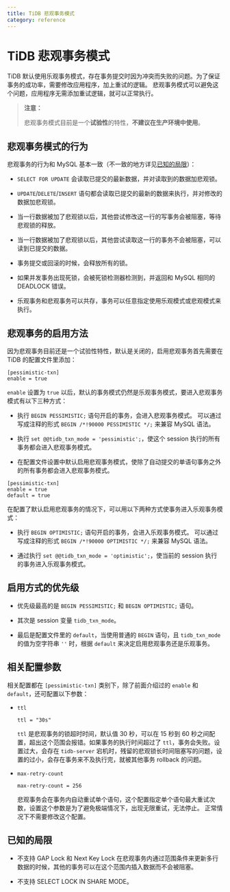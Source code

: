 ```yaml
---
title: TiDB 悲观事务模式
category: reference
---
```


# TiDB 悲观事务模式

TiDB 默认使用乐观事务模式，存在事务提交时因为冲突而失败的问题。为了保证事务的成功率，需要修改应用程序，加上重试的逻辑。
悲观事务模式可以避免这个问题，应用程序无需添加重试逻辑，就可以正常执行。

> **注意：**
>
> 悲观事务模式目前是一个**试验性**的特性，**不建议在生产环境中使用**。

## 悲观事务模式的行为

悲观事务的行为和 MySQL 基本一致（不一致的地方详见[已知的局限](#已知的局限)）：

- `SELECT FOR UPDATE` 会读取已提交的最新数据，并对读取到的数据加悲观锁。

- `UPDATE`/`DELETE`/`INSERT` 语句都会读取已提交的最新的数据来执行，并对修改的数据加悲观锁。

- 当一行数据被加了悲观锁以后，其他尝试修改这一行的写事务会被阻塞，等待悲观锁的释放。

- 当一行数据被加了悲观锁以后，其他尝试读取这一行的事务不会被阻塞，可以读到已提交的数据。

- 事务提交或回滚的时候，会释放所有的锁。

- 如果并发事务出现死锁，会被死锁检测器检测到，并返回和 MySQL 相同的 DEADLOCK 错误。

- 乐观事务和悲观事务可以共存，事务可以任意指定使用乐观模式或悲观模式来执行。

## 悲观事务的启用方法

因为悲观事务目前还是一个试验性特性，默认是关闭的，启用悲观事务首先需要在 TiDB 的配置文件里添加：

```
[pessimistic-txn]
enable = true
```

`enable` 设置为 `true` 以后，默认的事务模式仍然是乐观事务模式，要进入悲观事务模式有以下三种方式：

- 执行 `BEGIN PESSIMISTIC;` 语句开启的事务，会进入悲观事务模式。
可以通过写成注释的形式 `BEGIN /*!90000 PESSIMISTIC */;` 来兼容 MySQL 语法。

- 执行 `set @@tidb_txn_mode = 'pessimistic';`，使这个 session 执行的所有事务都会进入悲观事务模式。

- 在配置文件设置中默认启用悲观事务模式，使除了自动提交的单语句事务之外的所有事务都会进入悲观事务模式。

```
[pessimistic-txn]
enable = true
default = true
```

在配置了默认启用悲观事务的情况下，可以用以下两种方式使事务进入乐观事务模式：

- 执行 `BEGIN OPTIMISTIC;` 语句开启的事务，会进入乐观事务模式。
可以通过写成注释的形式 `BEGIN /*!90000 OPTIMISTIC */;` 来兼容 MySQL 语法。

- 通过执行 `set @@tidb_txn_mode = 'optimistic';`，使当前的 session 执行的事务进入乐观事务模式。

## 启用方式的优先级

- 优先级最高的是 `BEGIN PESSIMISTIC;` 和 `BEGIN OPTIMISTIC;` 语句。

- 其次是 session 变量 `tidb_txn_mode`。

- 最后是配置文件里的 `default`，当使用普通的 `BEGIN` 语句，且 `tidb_txn_mode` 的值为空字符串 `''` 时，根据 `default` 来决定启用悲观事务还是乐观事务。  

## 相关配置参数

相关配置都在 `[pessimistic-txn]` 类别下，除了前面介绍过的 `enable` 和 `default`，还可配置以下参数：

- `ttl` 

    ```
    ttl = "30s"
    ```

    `ttl` 是悲观事务的锁超时时间，默认值 30 秒，可以在 15 秒到 60 秒之间配置，超出这个范围会报错。如果事务的执行时间超过了 `ttl`，事务会失败。设置过大，会存在 `tidb-server` 宕机时，残留的悲观锁长时间阻塞写的问题，设置的过小，会存在事务来不及执行完，就被其他事务 rollback 的问题。

- `max-retry-count`

    ```
    max-retry-count = 256
    ```

    悲观事务会在事务内自动重试单个语句，这个配置指定单个语句最大重试次数，设置这个参数是为了避免极端情况下，出现无限重试，无法停止。
正常情况下不需要修改这个配置。

## 已知的局限

- 不支持 GAP Lock 和 Next Key Lock 在悲观事务内通过范围条件来更新多行数据的时候，其他的事务可以在这个范围内插入数据而不会被阻塞。

- 不支持 SELECT LOCK IN SHARE MODE。
